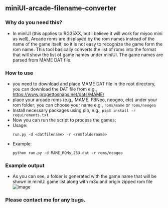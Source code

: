 ## miniUI-arcade-filename-converter

### Why do you need this?
- In miniUI (this applies to RG35XX, but I believe it will work for miyoo mini as well), Arcade roms are displayed by the rom names instead of the name of the game itself, so it is not easy to recognize the game form the rom name. This tool basically converts the list of roms into the format that will show the list of game names under miniUI. The game names are parsed from MAME DAT file.


### How to use
- you need to download and place MAME DAT file in the root directory, you can download the DAT file from e.g., https://www.progettosnaps.net/dats/MAME/
- place your arcade roms (e.g., MAME, FBNeo, neogeo, etc) under your rom folder; you can choose your name e.g., ```roms/mame``` or ```roms/neogeo```
- Install necessary packages using pip, e.g., ```pip3 install -r requirements.txt```
- Now you can run the script to process the games;
- Usage:
  ```
  run.py -d <datfilename> -r <romfoldername>

  ```
- Example:
  ```
  python run.py -d MAME_ROMs_253.dat -r roms/neogeo
  ```

### Example output
- As you can see, a folder is generated with the game name that will be shown in miniUI game list along with m3u and origin zipped rom file
  ![image](https://user-images.githubusercontent.com/1568391/233762894-014c3567-fcf7-4f88-891f-9121371c0eca.png)

### Please contact me for any bugs.
